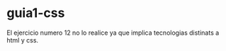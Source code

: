 # guia1-css

El ejercicio numero 12 no lo realice ya que implica tecnologias distinats a html y css.
